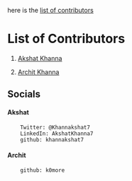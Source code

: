 here is the [list of contributors](#list-of-contributors)
# List of Contributors

1. [Akshat Khanna](#akshat)

2. [Archit Khanna](https://www.github.com/k0more) 

## Socials 
#### Akshat
        Twitter: @Khannakshat7
        LinkedIn: AkshatKhanna7
        github: khannakshat7

#### Archit 
        github: k0more
